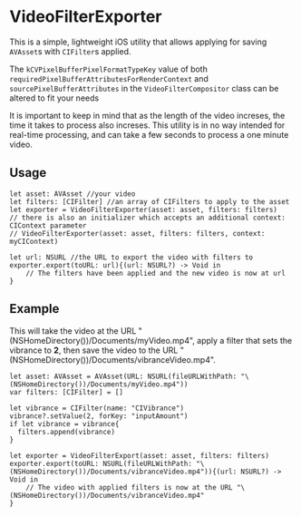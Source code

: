 # VideoFilterExporter

This is a simple, lightweight iOS utility that allows applying for saving `AVAsset`s with `CIFilter`s applied.

The `kCVPixelBufferPixelFormatTypeKey` value of both `requiredPixelBufferAttributesForRenderContext` and `sourcePixelBufferAttributes` in the `VideoFilterCompositor` class can be altered to fit your needs

It is important to keep in mind that as the length of the video increses, the time it takes to process also increses. This utility is in no way intended for real-time processing, and can take a few seconds to process a one minute video.

## Usage

    let asset: AVAsset //your video
    let filters: [CIFilter] //an array of CIFilters to apply to the asset
    let exporter = VideoFilterExporter(asset: asset, filters: filters)
    // there is also an initializer which accepts an additional context: CIContext parameter
    // VideoFilterExporter(asset: asset, filters: filters, context: myCIContext)
    
    let url: NSURL //the URL to export the video with filters to
    exporter.export(toURL: url){(url: NSURL?) -> Void in
        // The filters have been applied and the new video is now at url
    }
    
## Example

This will take the video at the URL "\(NSHomeDirectory())/Documents/myVideo.mp4", apply a filter that sets the vibrance to **2**, then save the video to the URL "\(NSHomeDirectory())/Documents/vibranceVideo.mp4".

    let asset: AVAsset = AVAsset(URL: NSURL(fileURLWithPath: "\(NSHomeDirectory())/Documents/myVideo.mp4"))
    var filters: [CIFilter] = []
            
    let vibrance = CIFilter(name: "CIVibrance")
    vibrance?.setValue(2, forKey: "inputAmount")
    if let vibrance = vibrance{
      filters.append(vibrance)
    }
            
    let exporter = VideoFilterExport(asset: asset, filters: filters)
    exporter.export(toURL: NSURL(fileURLWithPath: "\(NSHomeDirectory())/Documents/vibranceVideo.mp4")){(url: NSURL?) -> Void in
        // The video with applied filters is now at the URL "\(NSHomeDirectory())/Documents/vibranceVideo.mp4"
    }
    
